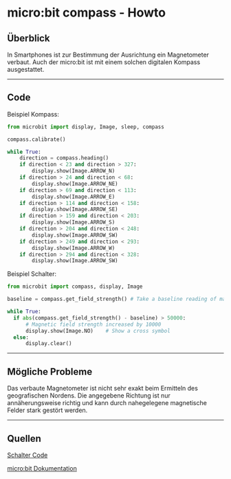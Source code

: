 # micro:bit compass - Howto

## Überblick

<!--- kurze Einführung -->

In Smartphones ist zur Bestimmung der Ausrichtung ein Magnetometer verbaut. 
Auch der micro:bit ist mit einem solchen digitalen Kompass ausgestattet.

---

## Code

<!--- code Beispiel: kann später von Github copy & pasted werden  -->

Beispiel Kompass:

```python
from microbit import display, Image, sleep, compass

compass.calibrate()

while True:
    direction = compass.heading()
    if direction < 23 and direction > 327:
        display.show(Image.ARROW_N)
    if direction > 24 and direction < 68:
        display.show(Image.ARROW_NE)
    if direction > 69 and direction < 113:
        display.show(Image.ARROW_E)
    if direction > 114 and direction < 158:
        display.show(Image.ARROW_SE)
    if direction > 159 and direction < 203:
        display.show(Image.ARROW_S)
    if direction > 204 and direction < 248:
        display.show(Image.ARROW_SW)
    if direction > 249 and direction < 293:
        display.show(Image.ARROW_W)
    if direction > 294 and direction < 328:
        display.show(Image.ARROW_SW)
```

Beispiel Schalter:

```python
from microbit import compass, display, Image

baseline = compass.get_field_strength() # Take a baseline reading of magnetic strength

while True:
  if abs(compass.get_field_strength() - baseline) > 50000:
      # Magnetic field strength increased by 10000
      display.show(Image.NO)    # Show a cross symbol
  else:
      display.clear()
```

---

## Mögliche Probleme

<!--- Wenn Probleme bekannt sind bitte hier aufführen -->

Das verbaute Magnetometer ist nicht sehr exakt beim Ermitteln des geografischen Nordens.
Die angegebene Richtung ist nur annäherungsweise richtig und kann durch nahegelegene 
magnetische Felder stark gestört werden.

---

## Quellen 

<!--- Bitte alle Quellen angeben -->

[Schalter Code](https://learn.adafruit.com/micro-bit-lesson-1-using-the-built-in-sensors/magnetometer)

[micro:bit Dokumentation](https://microbit-micropython.readthedocs.io/en/v2-docs/compass.html)
